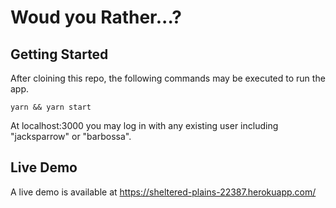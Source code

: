 # Woud you Rather...?
## Getting Started
After cloining this repo, the following commands may be executed to run the app. 
``` 
yarn && yarn start
``` 

At localhost:3000 you may log in with any existing user including "jacksparrow" or "barbossa".

## Live Demo
A live demo is available at 
https://sheltered-plains-22387.herokuapp.com/